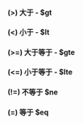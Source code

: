 #### (>) 大于 - $gt
#### (<) 小于 - $lt
#### (>=) 大于等于 - $gte
#### (<=) 小于等于 - $lte
#### (!=) 不等于 $ne
#### (=) 等于 $eq
